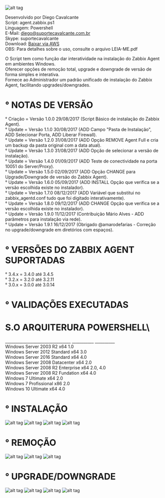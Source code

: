 ![alt tag](https://github.com/suportecavalcante/zabbix.agent/blob/master/screenshots/zabbix.jpg)

Desenvolvido por Diego Cavalcante\
Script: agent.zabbix.ps1\
Linguagem: Powershell\
E-Mail: diego@suportecavalcante.com.br\
Skype: suportecavalcante\
Download: [Baixar via AWS](https://s3-sa-east-1.amazonaws.com/suportecavalcante.com.br/downloads/zabbix/agent.zabbix.zip)\
OBS: Para detalhes sobre o uso, consulte o arquivo LEIA-ME.pdf

O Script tem como função dar interatividade na instalação do Zabbix Agent em ambientes Windows.\
Oferecer opções de remoção total, upgrade e downgrade de versão de forma simples e interativa.\
Fornece ao Administrador um padrão unificado de instalação do Zabbix Agent, facilitando upgrades/downgrades.

# ° NOTAS DE VERSÃO

° Criação = Versão 1.0.0 29/08/2017 (Script Básico de instalação do Zabbix Agent).\
° Update = Versão 1.1.0 30/08/2017 (ADD Campo "Pasta de Instalação", ADD Selecionar Porta, ADD Liberar Firewall).\
° Update = Versão 1.2.0 31/08/2017 (ADD Opção REMOVE Agent Full e cria um backup da pasta original com a data atual).\
° Update = Versão 1.3.0 31/08/2017 (ADD Opção de selecionar a versão de instalação).\
° Update = Versão 1.4.0 01/09/2017 (ADD Teste de conectividade na porta 10051 do Server/Proxy).\
° Update = Versão 1.5.0 02/09/2017 (ADD Opção CHANGE para Upgrade/Downgrade de versão do Zabbix Agent).\
° Update = Versão 1.6.0 05/09/2017 (ADD INSTALL Opção que verifica se a versão escolhida existe no instalador).\
° Update = Versão 1.7.0 08/12/2017 (ADD Variável que substitui no zabbix_agentd.conf tudo que foi digitado interativamente).\
° Update = Versão 1.8.0 09/12/2017 (ADD CHANGE Opção que verifica se a versão escolhida existe no instalador).\
° Update = Versão 1.9.0 11/12/2017 (Contribuição Mário Alves - ADD parâmetros para instalação via rede).\
° Update = Versão 1.9.1 16/12/2017 (Obrigado @amarodefarias - Correção no upgrade/downgrade em diretórios com espaços).

# ° VERSÕES DO ZABBIX AGENT SUPORTADAS

° 3.4.x = 3.4.0 até 3.4.5\
° 3.2.x = 3.2.0 até 3.2.11\
° 3.0.x = 3.0.0 até 3.0.14

# ° VALIDAÇÕES EXECUTADAS

# S.O                               ARQUITERURA      POWERSHELL\
_________________________________   ___________      __________\
Windows Server 2003 R2              x64              1.0\
Windows Server 2012 Standard        x64              3.0\
Windows Server 2016 Standard        x64              4.0\
Windows Server 2008 Datacenter      x64              2.0\
Windows Server 2008 R2 Enterprise   x64              2.0, 4.0\
Windows Server 2008 R2 Fundation    x64              4.0\
Windows 7 Ultimate                  x64              2.0\
Windows 7 Profissional              x86              2.0\
Windows 10 Ultimate                 x64              4.0

# ° INSTALAÇÃO

![alt tag](https://github.com/suportecavalcante/zabbix.agent/blob/master/screenshots/zabbix.agent.install01.png)
![alt tag](https://github.com/suportecavalcante/zabbix.agent/blob/master/screenshots/zabbix.agent.install02.png)
![alt tag](https://github.com/suportecavalcante/zabbix.agent/blob/master/screenshots/zabbix.agent.install03.png)
![alt tag](https://github.com/suportecavalcante/zabbix.agent/blob/master/screenshots/zabbix.agent.install04.png)

# ° REMOÇÃO

![alt tag](https://github.com/suportecavalcante/zabbix.agent/blob/master/screenshots/zabbix.agent.remove01.png)
![alt tag](https://github.com/suportecavalcante/zabbix.agent/blob/master/screenshots/zabbix.agent.remove02.png)
![alt tag](https://github.com/suportecavalcante/zabbix.agent/blob/master/screenshots/zabbix.agent.remove03.png)

# ° UPGRADE/DOWNGRADE

![alt tag](https://github.com/suportecavalcante/zabbix.agent/blob/master/screenshots/zabbix.agent.change01.png)
![alt tag](https://github.com/suportecavalcante/zabbix.agent/blob/master/screenshots/zabbix.agent.change02.png)
![alt tag](https://github.com/suportecavalcante/zabbix.agent/blob/master/screenshots/zabbix.agent.change03.png)
![alt tag](https://github.com/suportecavalcante/zabbix.agent/blob/master/screenshots/zabbix.agent.change04.png)
